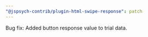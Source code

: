 ```yaml
---
"@jspsych-contrib/plugin-html-swipe-response": patch
---
```


Bug fix: Added button response value to trial data.
